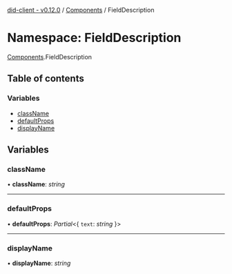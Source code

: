 [did-client - v0.12.0](../README.md) / [Components](components.md) / FieldDescription

# Namespace: FieldDescription

[Components](components.md).FieldDescription

## Table of contents

### Variables

- [className](components.fielddescription.md#classname)
- [defaultProps](components.fielddescription.md#defaultprops)
- [displayName](components.fielddescription.md#displayname)

## Variables

### className

• **className**: *string*

___

### defaultProps

• **defaultProps**: *Partial*<{ `text`: *string*  }\>

___

### displayName

• **displayName**: *string*
